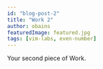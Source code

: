 ```yaml
---
id: "blog-post-2"
title: "Work 2"
author: obains
featuredImage: featured.jpg
tags: [vim-labs, even-number]
---
```


Your second piece of Work. 
